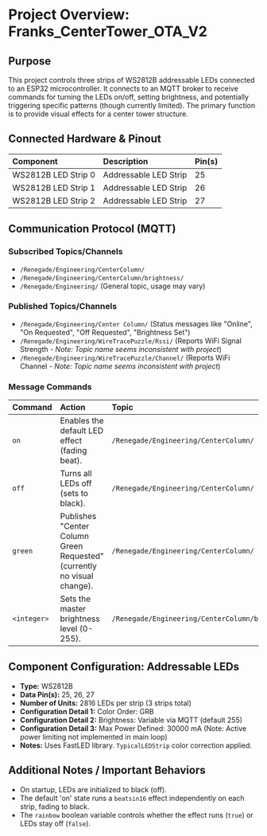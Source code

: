 # Project Overview: Franks_CenterTower_OTA_V2

## Purpose

This project controls three strips of WS2812B addressable LEDs connected to an ESP32 microcontroller. It connects to an MQTT broker to receive commands for turning the LEDs on/off, setting brightness, and potentially triggering specific patterns (though currently limited). The primary function is to provide visual effects for a center tower structure.

## Connected Hardware & Pinout

|**Component**|**Description**|**Pin(s)**|
|:--|:--|:--|
|WS2812B LED Strip 0|Addressable LED Strip|25|
|WS2812B LED Strip 1|Addressable LED Strip|26|
|WS2812B LED Strip 2|Addressable LED Strip|27|

## Communication Protocol (MQTT)

### Subscribed Topics/Channels

- `/Renegade/Engineering/CenterColumn/`
- `/Renegade/Engineering/CenterColumn/brightness/`
- `/Renegade/Engineering/` (General topic, usage may vary)

### Published Topics/Channels

- `/Renegade/Engineering/Center Column/` (Status messages like "Online", "On Requested", "Off Requested", "Brightness Set")
- `/Renegade/Engineering/WireTracePuzzle/Rssi/` (Reports WiFi Signal Strength - *Note: Topic name seems inconsistent with project*)
- `/Renegade/Engineering/WireTracePuzzle/Channel/` (Reports WiFi Channel - *Note: Topic name seems inconsistent with project*)


### Message Commands

|**Command**|**Action**|**Topic**|
|:--|:--|:--|
|`on`|Enables the default LED effect (fading beat).|`/Renegade/Engineering/CenterColumn/`|
|`off`|Turns all LEDs off (sets to black).|`/Renegade/Engineering/CenterColumn/`|
|`green`|Publishes "Center Column Green Requested" (currently no visual change).|`/Renegade/Engineering/CenterColumn/`|
|`<integer>`|Sets the master brightness level (0-255).|`/Renegade/Engineering/CenterColumn/brightness/`|


## Component Configuration: Addressable LEDs

- **Type:** WS2812B
- **Data Pin(s):** 25, 26, 27
- **Number of Units:** 2816 LEDs per strip (3 strips total)
- **Configuration Detail 1:** Color Order: GRB
- **Configuration Detail 2:** Brightness: Variable via MQTT (default 255)
- **Configuration Detail 3:** Max Power Defined: 30000 mA (Note: Active power limiting not implemented in main loop)
- **Notes:** Uses FastLED library. `TypicalLEDStrip` color correction applied.

## Additional Notes / Important Behaviors

- On startup, LEDs are initialized to black (off).
- The default 'on' state runs a `beatsin16` effect independently on each strip, fading to black.
- The `rainbow` boolean variable controls whether the effect runs (`true`) or LEDs stay off (`false`).